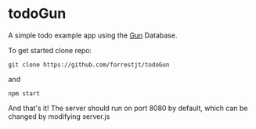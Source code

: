 todoGun
=======
A simple todo example app using the [Gun](https://github.com/amark/gun) Database.

To get started clone repo:

`git clone https://github.com/forrestjt/todoGun`

and

`npm start`

And that's it!
The server should run on port 8080 by default, which can be changed by modifying server.js
